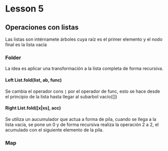 # Lesson 5

## Operaciones con listas

Las listas son intérnamete árboles cuya raíz es el primer elemento y el nodo final es la lista vacía  

### Folder

La idea es aplicar una transformación a la lista completa de forma
recursiva.

#### Left List.fold(list, ab, func)

Se cambia el operador cons `|` por el operador de func, esto
se hace desde el principio de la lista hasta llegar al subarbol vacío([])

#### Right List.fold([x|xs], acc)

Se utiliza un aucumulador que actua a forma de pila, cuando se
llega a la lista vacía, se pone un 0 y de forma recursiva realiza
la operación 2 a 2, el acumulado con el siguiente elemento de la pila.

### Map

```elixir

```
